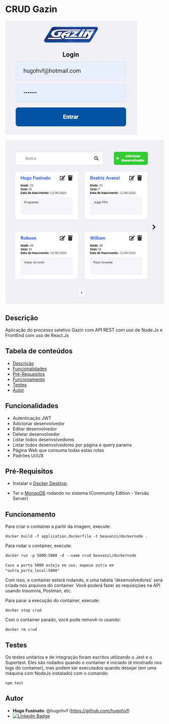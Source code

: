 # CRUD Gazin

![Login](/imgs/login.jpg)

![Devs](/imgs/devs.jpg)

## Descrição

  Aplicação do processo seletivo Gazin com API REST com uso de Node.Js e FrontEnd com uso de React.Js

## Tabela de conteúdos
   * [Descrição](#descrição)
   * [Funcionalidades](#funcionalidades)
   * [Pré-Requesitos](#pré-requisitos)
   * [Funcionamento](#funcionamento)
   * [Testes](#testes)
   * [Autor](#autor)

## Funcionalidades

  * Autenticação JWT
  * Adicionar desenvolvedor
  * Editar desenvolvedor
  * Deletar desenvolvedor
  * Listar todos desenvolvedores
  * Listar todos desenvolvedores por página e query params
  * Página Web que consuma todas estas rotas
  * Padrões UI/UX


## Pré-Requisitos

* Instalar o [Docker Desktop](https://docs.docker.com/get-docker/).

* Ter o [MongoDB](https://docs.mongodb.com/manual/installation/) rodando no sistema (Community Edition - Versão Server)

## Funcionamento
 
Para criar o container a partir da imagem, execute:

    docker build -f application.dockerfile -t beavanzi/dockernode .

Para rodar o container, execute:

    docker run -p 5000:5000 -d --name crud beavanzi/dockernode

`Caso a porta 5000 esteja em uso, mapeie outra em "outra_porta_local:5000"`

Com isso, o container estará rodando, e uma tabela 'desenvolvedores' será criada nos arquivos do container. Você poderá fazer as requisições na API usando Insomnia, Postman, etc.

Para parar a execução do container, execute:

    docker stop crud

Com o container parado, você pode removê-lo usando:

    docker rm crud

## Testes

Os testes unitários e de integração foram escritos utilizando o Jest e o Supertest. Eles são rodados quando o container é iniciado (é mostrado nos logs do container), mas podem ser executados quando desejar (em uma máquina com NodeJs instalado) com o comando:

    npm test


## Autor

* **Hugo Fusinato**: @hugohvf (https://github.com/hugohvf)
* [![Linkedin Badge](https://img.shields.io/badge/-LinkedIn-blue?style=flat-square&logo=Linkedin&logoColor=white&link=www.linkedin.com/in/beatriz-a-310079115/)](https://www.linkedin.com/in/hugo-fusinato/)